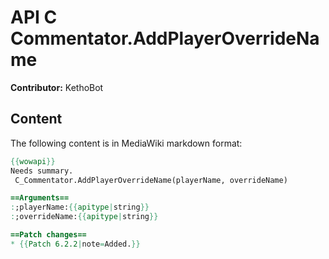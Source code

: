# API C Commentator.AddPlayerOverrideName

**Contributor:** KethoBot

## Content

The following content is in MediaWiki markdown format:

```mediawiki
{{wowapi}}
Needs summary.
 C_Commentator.AddPlayerOverrideName(playerName, overrideName)

==Arguments==
:;playerName:{{apitype|string}}
:;overrideName:{{apitype|string}}

==Patch changes==
* {{Patch 6.2.2|note=Added.}}
```